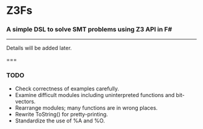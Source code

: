 ﻿Z3Fs
===
### A simple DSL to solve SMT problems using Z3 API in F# ###

---
Details will be added later.

===
### TODO ###

- Check correctness of examples carefully.
- Examine difficult modules including uninterpreted functions and bit-vectors.
- Rearrange modules; many functions are in wrong places.
- Rewrite ToString() for pretty-printing.
- Standardize the use of %A and %O.